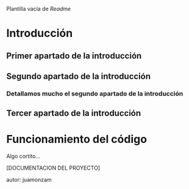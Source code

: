 Plantilla vacía de *Readme*

# Introducción

## Primer apartado de la introducción
## Segundo apartado de la introducción
### Detallamos mucho el segundo apartado de la introducción
## Tercer apartado de la introducción


# Funcionamiento del código
 Algo cortito...

[DOCUMENTACION DEL PROYECTO]

autor: juamonzam

